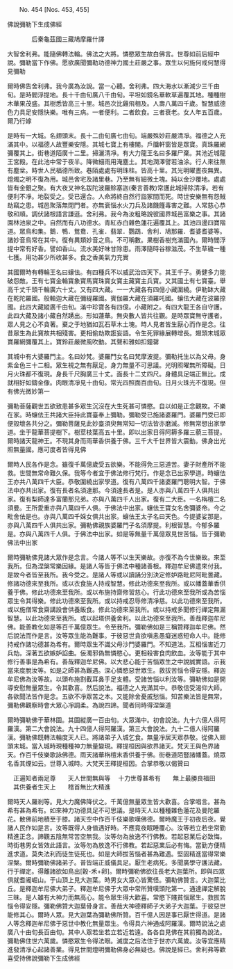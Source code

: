 ﻿　　No. 454 [Nos. 453, 455]

佛說彌勒下生成佛經

　　　　后秦龜茲國三藏鳩摩羅什譯


大智舍利弗。能隨佛轉法輪。佛法之大將。憐愍眾生故白佛言。世尊如前后經中說。彌勒當下作佛。愿欲廣聞彌勒功德神力國土莊嚴之事。眾生以何施何戒何慧得見彌勒

爾時佛告舍利弗。我今廣為汝說。當一心聽。舍利弗。四大海水以漸減少三千由旬。是時閻浮提地。長十千由旬廣八千由旬。平坦如鏡名華軟草遍覆其地。種種樹木華果茂盛。其樹悉皆高三十里。城邑次比雞飛相及。人壽八萬四千歲。智慧威德色力具足安隱快樂。唯有三病。一者便利。二者飲食。三者衰老。女人年五百歲。爾乃行嫁

是時有一大城。名翅頭末。長十二由旬廣七由旬。端嚴殊妙莊嚴清凈。福德之人充滿其中。以福德人故豐樂安隱。其城七寶上有樓閣。戶牖軒窗皆是眾寶。真珠羅網彌覆其上。街巷道陌廣十二里。掃灑清凈。有大力龍王名曰多羅尸棄。其池近城龍王宮殿。在此池中常于夜半。降微細雨用淹塵土。其地潤澤譬若油涂。行人來往無有塵坌。時世人民福德所致。巷陌處處有明珠柱。皆高十里。其光明曜晝夜無異。燈燭之明不復為用。城邑舍宅及諸里巷。乃至無有細微土塊。純以金沙覆地。處處皆有金銀之聚。有大夜叉神名跋陀波羅賒塞迦(秦言善教)常護此城掃除清凈。若有便利不凈。地裂受之。受已還合。人命將終自然行詣冢間而死。時世安樂無有怨賊劫竊之患。城邑聚落無閉門者。亦無衰惱水火刀兵及諸饑饉毒害之難。人常慈心恭敬和順。調伏諸根語言謙遜。舍利弗。我今為汝粗略說彼國界城邑富樂之事。其諸園林池泉之中。自然而有八功德水。青紅赤白雜色蓮花遍覆其上。其池四邊四寶階道。眾鳥和集。鵝．鴨．鴛鴦．孔雀．翡翠．鸚鵡．舍利．鳩那羅．耆婆耆婆等。諸妙音鳥常在其中。復有異類妙音之鳥。不可稱數。果樹香樹充滿國內。爾時閻浮提中常有好香。譬如香山。流水美好味甘除患。雨澤隨時谷稼滋茂。不生草穢一種七獲。用功甚少所收甚多。食之香美氣力充實

其國爾時有轉輪王名曰蠰佉。有四種兵不以威武治四天下。其王千子。勇健多力能破怨敵。王有七寶金輪寶象寶馬寶珠寶女寶主藏寶主兵寶。又其國土有七寶臺。舉高千丈千頭千輪廣六十丈。又有四大藏。一一大藏各有四億小藏圍繞。伊勒缽大藏在乾陀羅國。般軸迦大藏在彌緹羅國。賓伽羅大藏在須羅吒國。蠰佉大藏在波羅捺國。此四大藏縱廣千由旬。滿中珍寶各有四億。小藏附之。有四大龍王各自守護。此四大藏及諸小藏自然踴出。形如蓮華。無央數人皆共往觀。是時眾寶無守護者。眾人見之心不貪著。棄之于地猶如瓦石草木土塊。時人見者皆生厭心而作是念。往昔眾生為此寶故共相殘害。更相偷劫欺誑妄語。令生死罪緣展轉增長。翅頭末城眾寶羅網彌覆其上。寶鈴莊嚴微風吹動。其聲和雅如扣鐘罄

其城中有大婆羅門主。名曰妙梵。婆羅門女名曰梵摩波提。彌勒托生以為父母。身紫金色三十二相。眾生視之無有厭足。身力無量不可思議。光明照曜無所障礙。日月火珠都不復現。身長千尺胸廣三十丈。面長十二丈四尺。身體具足端正無比。成就相好如鑄金像。肉眼清凈見十由旬。常光四照面百由旬。日月火珠光不復現。但有佛光微妙第一

彌勒菩薩觀世五欲致患甚多眾生沉沒在大生死甚可憐愍。自以如是正念觀故。不樂在家。時蠰佉王共諸大臣持此寶臺奉上彌勒。彌勒受已施諸婆羅門。婆羅門受已即便毀壞各共分之。彌勒菩薩見此妙臺須臾無常知一切法皆亦磨滅。修無常想出家學道。坐于龍華菩提樹下。樹莖枝葉高五十里。即以出家日得阿耨多羅三藐三菩提。爾時諸天龍神王。不現其身而雨華香供養于佛。三千大千世界皆大震動。佛身出光照無量國。應可度者皆得見佛

爾時人民各作是念。雖復千萬億歲受五欲樂。不能得免三惡道苦。妻子財產所不能救。世間無常命難久保。我等今者宜于佛法修行梵行。作是念已出家學道。時蠰佉王亦共八萬四千大臣。恭敬圍繞出家學道。復有八萬四千諸婆羅門聰明大智。于佛法中亦共出家。復有長者名須達那。今須達長者是。是人亦與八萬四千人俱共出家。復有梨師達多富蘭那兄弟。亦與八萬四千人出家。復有二大臣。一名栴檀二名須曼。王所愛重亦與八萬四千人俱。于佛法中出家。蠰佉王寶女名舍彌婆帝。今之毗舍佉是也。亦與八萬四千婇女俱共出家。蠰佉王太子名曰天色。今提婆娑那是。亦與八萬四千人俱共出家。彌勒佛親族婆羅門子名須摩提。利根智慧。今郁多羅是。亦與八萬四千人俱。于佛法中出家。如是等無量千萬億眾見世苦惱。皆于彌勒佛法中出家

爾時彌勒佛見諸大眾作是念言。今諸人等不以生天樂故。亦復不為今世樂故。來至我所。但為涅槃常樂因緣。是諸人等皆于佛法中種諸善根。釋迦牟尼佛遣來付我。是故今者皆至我所。我今受之。是諸人等或以讀誦分別決定修妒路毗尼阿毗曇藏。修諸功德來至我所。或以衣食施人持戒智慧。修此功德來至我所。或以幡蓋華香供養于佛。修此功德來至我所。或以布施持齋修習慈心。行此功德來至我所或為苦惱眾生令其得樂。修此功德來至我所。或以持戒忍辱修清凈慈。以此功德來至我所。或以施僧常食齋講設會供養飯食。修此功德來至我所。或以持戒多聞修行禪定無漏智慧。以此功德來至我所。或以起塔供養舍利。以此功德來至我所。善哉釋迦牟尼佛。能善教化如是等百千萬億眾生。令至我所。彌勒佛如是三稱贊釋迦牟尼佛。然后說法而作是言。汝等眾生能為難事。于彼惡世貪欲嗔恚愚癡迷惑短命人中。能修持戒作諸功德甚為希有。爾時眾生不識父母沙門婆羅門。不知道法。互相惱害近刀兵劫。深著五欲嫉妒諂曲。佞濁邪偽無憐愍心。更相殺害食肉飲血。汝等能于其中修行善事是為希有。善哉釋迦牟尼佛。以大悲心能于苦惱眾生之中說誠實語。示我當來度脫汝等。如是之師甚為難遇。深心憐愍惡世眾生。救拔苦惱令得安隱。釋迦牟尼佛為汝等故。以頭布施割截耳鼻手足支體。受諸苦惱以利汝等。彌勒佛如是開導安慰無量眾生。令其歡喜。然后說法。福德之人充滿其中。恭敬信受渴仰大師。各欲聞法皆作是念。五欲不凈眾苦之本。又能除舍憂戚愁惱。知苦樂法皆是無常。彌勒佛觀察時會大眾心凈調柔。為說四諦。聞者同時得涅槃道

爾時彌勒佛于華林園。其園縱廣一百由旬。大眾滿中。初會說法。九十六億人得阿羅漢。第二大會說法。九十四億人得阿羅漢。第三大會說法。九十二億人得阿羅漢。彌勒佛既轉法輪度天人已。將諸弟子入城乞食。無量凈居天眾恭敬。從佛入翅頭末城。當入城時現種種神力無量變現。釋提桓因與欲界諸天。梵天王與色界諸天。作百千伎樂歌詠佛德。雨天諸華栴檀末香供養于佛。街巷道陌豎諸幡蓋。燒眾名香其煙如云。世尊入城時。大梵天王釋提桓因。合掌恭敬以偈贊曰

　正遍知者兩足尊　　天人世間無與等
　十力世尊甚希有　　無上最勝良福田
　其供養者生天上　　稽首無比大精進　

爾時天人羅剎等。見大力魔佛降伏之。千萬億無量眾生皆大歡喜。合掌唱言。甚為希有甚為希有。如來神力功德具足不可思議。是時天人以種種雜色蓮花及曼陀羅花。散佛前地積至于膝。諸天空中作百千伎樂歌嘆佛德。爾時魔王于初夜后夜。覺諸人民作如是言。汝等既得人身值遇好時。不應竟夜眠睡覆心。汝等若立若坐常勤精進正念。諦觀五陰無常苦空無我。汝等勿為放逸不行佛教。若起惡業后必致悔。時街巷男女皆效此語言。汝等勿為放逸不行佛教。若起惡業后必有悔。當勤方便精進求道。莫失法利而徒生徒死也。如是大師拔苦惱者甚為難遇。堅固精進當得常樂涅槃。爾時彌勒佛諸弟子。普皆端正威儀具足。厭生老病死。多聞廣學守護法藏。行于禪定。得離諸欲如鳥出[穀-禾+卵]。爾時彌勒佛欲往長老大迦葉所。即與四眾俱就耆阇崛山。于山頂上見大迦葉。時男女大眾心皆驚怪。彌勒佛贊言。大迦葉比丘。是釋迦牟尼佛大弟子。釋迦牟尼佛于大眾中常所贊嘆頭陀第一。通達禪定解脫三昧。是人雖有大神力而無高心。能令眾生得大歡喜。常愍下賤貧惱眾生。救拔苦惱令得安隱。彌勒佛贊大迦葉骨身言。善哉大神德釋師子大弟子大迦葉。于彼惡世能修其心。爾時人眾。見大迦葉為彌勒佛所贊。百千億人因是事已厭世得道。是諸人等念釋迦牟尼佛于惡世中教化無量眾生。令得具六神通成阿羅漢。爾時說法之處廣八十由旬長百由旬。其中人眾若坐若立若近若遠。各各自見佛在其前獨為說法。彌勒佛住世六萬歲。憐愍眾生令得法眼。滅度之后法住于世亦六萬歲。汝等宜應精進發清凈心起諸善業。得見世間燈明彌勒佛身必無疑也。佛說是經已。舍利弗等歡喜受持佛說彌勒下生成佛經
